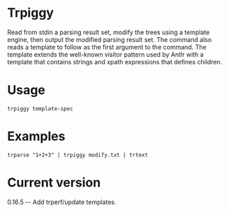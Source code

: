 # Trpiggy

Read from stdin a parsing result set, modify the trees using a template engine, then
output the modified parsing result set. The command also reads a template to follow
as the first argument to the command. The template extends the well-known visitor
pattern used by Antlr with a template that contains strings and xpath expressions
that defines children.

# Usage

    trpiggy template-spec

# Examples

    trparse "1+2+3" | trpiggy modify.txt | trtext

# Current version

0.16.5 -- Add trperf/update templates.
